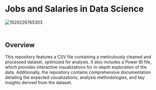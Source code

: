 <h1>Jobs and Salaries in Data Science</h1>

![1520226765303](https://github.com/user-attachments/assets/b2355d4b-1b33-48f1-b774-10058c354fd1)

<h2><br/>Overview</h2>
This repository features a CSV file containing a meticulously cleaned and processed dataset, optimized for analysis. 
It also includes a Power BI file, which provides interactive visualizations for in-depth exploration of the data. 
Additionally, the repository contains comprehensive documentation detailing the expected visualizations, analysis methodologies, and key insights derived from the dataset.
